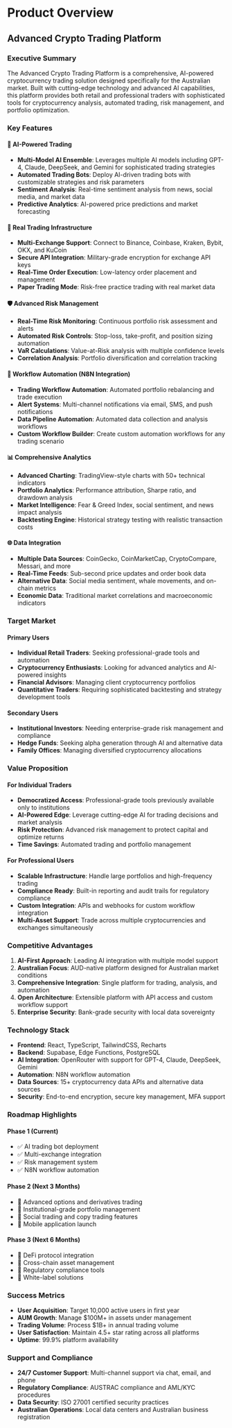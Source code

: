 
# Product Overview

## Advanced Crypto Trading Platform

### Executive Summary

The Advanced Crypto Trading Platform is a comprehensive, AI-powered cryptocurrency trading solution designed specifically for the Australian market. Built with cutting-edge technology and advanced AI capabilities, this platform provides both retail and professional traders with sophisticated tools for cryptocurrency analysis, automated trading, risk management, and portfolio optimization.

### Key Features

#### 🤖 AI-Powered Trading
- **Multi-Model AI Ensemble**: Leverages multiple AI models including GPT-4, Claude, DeepSeek, and Gemini for sophisticated trading strategies
- **Automated Trading Bots**: Deploy AI-driven trading bots with customizable strategies and risk parameters
- **Sentiment Analysis**: Real-time sentiment analysis from news, social media, and market data
- **Predictive Analytics**: AI-powered price predictions and market forecasting

#### 💱 Real Trading Infrastructure
- **Multi-Exchange Support**: Connect to Binance, Coinbase, Kraken, Bybit, OKX, and KuCoin
- **Secure API Integration**: Military-grade encryption for exchange API keys
- **Real-Time Order Execution**: Low-latency order placement and management
- **Paper Trading Mode**: Risk-free practice trading with real market data

#### 🛡️ Advanced Risk Management
- **Real-Time Risk Monitoring**: Continuous portfolio risk assessment and alerts
- **Automated Risk Controls**: Stop-loss, take-profit, and position sizing automation
- **VaR Calculations**: Value-at-Risk analysis with multiple confidence levels
- **Correlation Analysis**: Portfolio diversification and correlation tracking

#### 🔄 Workflow Automation (N8N Integration)
- **Trading Workflow Automation**: Automated portfolio rebalancing and trade execution
- **Alert Systems**: Multi-channel notifications via email, SMS, and push notifications
- **Data Pipeline Automation**: Automated data collection and analysis workflows
- **Custom Workflow Builder**: Create custom automation workflows for any trading scenario

#### 📊 Comprehensive Analytics
- **Advanced Charting**: TradingView-style charts with 50+ technical indicators
- **Portfolio Analytics**: Performance attribution, Sharpe ratio, and drawdown analysis
- **Market Intelligence**: Fear & Greed Index, social sentiment, and news impact analysis
- **Backtesting Engine**: Historical strategy testing with realistic transaction costs

#### 🌐 Data Integration
- **Multiple Data Sources**: CoinGecko, CoinMarketCap, CryptoCompare, Messari, and more
- **Real-Time Feeds**: Sub-second price updates and order book data
- **Alternative Data**: Social media sentiment, whale movements, and on-chain metrics
- **Economic Data**: Traditional market correlations and macroeconomic indicators

### Target Market

#### Primary Users
- **Individual Retail Traders**: Seeking professional-grade tools and automation
- **Cryptocurrency Enthusiasts**: Looking for advanced analytics and AI-powered insights
- **Financial Advisors**: Managing client cryptocurrency portfolios
- **Quantitative Traders**: Requiring sophisticated backtesting and strategy development tools

#### Secondary Users
- **Institutional Investors**: Needing enterprise-grade risk management and compliance
- **Hedge Funds**: Seeking alpha generation through AI and alternative data
- **Family Offices**: Managing diversified cryptocurrency allocations

### Value Proposition

#### For Individual Traders
- **Democratized Access**: Professional-grade tools previously available only to institutions
- **AI-Powered Edge**: Leverage cutting-edge AI for trading decisions and market analysis
- **Risk Protection**: Advanced risk management to protect capital and optimize returns
- **Time Savings**: Automated trading and portfolio management

#### For Professional Users
- **Scalable Infrastructure**: Handle large portfolios and high-frequency trading
- **Compliance Ready**: Built-in reporting and audit trails for regulatory compliance
- **Custom Integration**: APIs and webhooks for custom workflow integration
- **Multi-Asset Support**: Trade across multiple cryptocurrencies and exchanges simultaneously

### Competitive Advantages

1. **AI-First Approach**: Leading AI integration with multiple model support
2. **Australian Focus**: AUD-native platform designed for Australian market conditions
3. **Comprehensive Integration**: Single platform for trading, analysis, and automation
4. **Open Architecture**: Extensible platform with API access and custom workflow support
5. **Enterprise Security**: Bank-grade security with local data sovereignty

### Technology Stack

- **Frontend**: React, TypeScript, TailwindCSS, Recharts
- **Backend**: Supabase, Edge Functions, PostgreSQL
- **AI Integration**: OpenRouter with support for GPT-4, Claude, DeepSeek, Gemini
- **Automation**: N8N workflow automation
- **Data Sources**: 15+ cryptocurrency data APIs and alternative data sources
- **Security**: End-to-end encryption, secure key management, MFA support

### Roadmap Highlights

#### Phase 1 (Current)
- ✅ AI trading bot deployment
- ✅ Multi-exchange integration
- ✅ Risk management system
- ✅ N8N workflow automation

#### Phase 2 (Next 3 Months)
- 🔄 Advanced options and derivatives trading
- 🔄 Institutional-grade portfolio management
- 🔄 Social trading and copy trading features
- 🔄 Mobile application launch

#### Phase 3 (Next 6 Months)
- 🔄 DeFi protocol integration
- 🔄 Cross-chain asset management
- 🔄 Regulatory compliance tools
- 🔄 White-label solutions

### Success Metrics

- **User Acquisition**: Target 10,000 active users in first year
- **AUM Growth**: Manage $100M+ in assets under management
- **Trading Volume**: Process $1B+ in annual trading volume
- **User Satisfaction**: Maintain 4.5+ star rating across all platforms
- **Uptime**: 99.9% platform availability

### Support and Compliance

- **24/7 Customer Support**: Multi-channel support via chat, email, and phone
- **Regulatory Compliance**: AUSTRAC compliance and AML/KYC procedures
- **Data Security**: ISO 27001 certified security practices
- **Australian Operations**: Local data centers and Australian business registration
